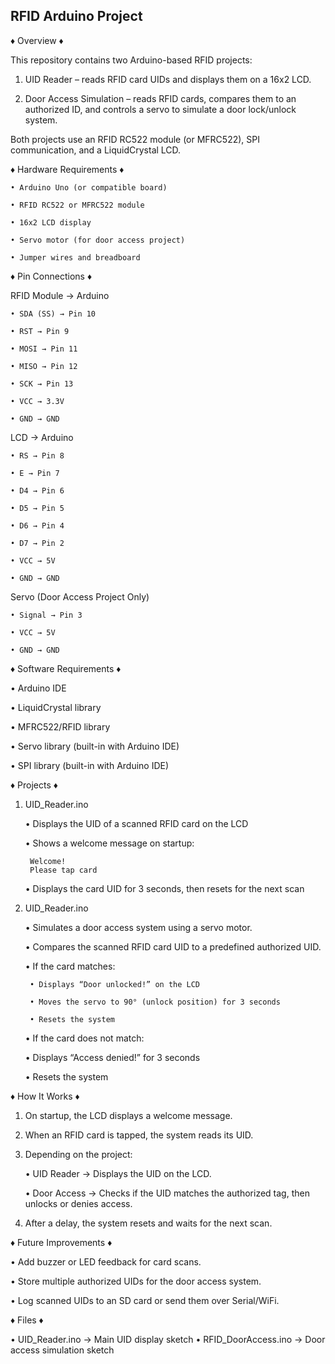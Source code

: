 **RFID Arduino Project**
------------------------------------------------------------------------------------------------------------------------------------------------------------------------------------------------------------------------------------------------------------------------------------------
♦ Overview ♦

This repository contains two Arduino-based RFID projects:

1. UID Reader – reads RFID card UIDs and displays them on a 16x2 LCD.

2. Door Access Simulation – reads RFID cards, compares them to an authorized ID, and controls a servo to simulate a door lock/unlock system.

Both projects use an RFID RC522 module (or MFRC522), SPI communication, and a LiquidCrystal LCD.

♦ Hardware Requirements ♦

    • Arduino Uno (or compatible board)
    
    • RFID RC522 or MFRC522 module
    
    • 16x2 LCD display
    
    • Servo motor (for door access project)
    
    • Jumper wires and breadboard

♦ Pin Connections ♦

RFID Module → Arduino

    • SDA (SS) → Pin 10
  
    • RST → Pin 9
  
    • MOSI → Pin 11
  
    • MISO → Pin 12
  
    • SCK → Pin 13
  
    • VCC → 3.3V
  
    • GND → GND

LCD → Arduino

    • RS → Pin 8
  
    • E → Pin 7
  
    • D4 → Pin 6
    
    • D5 → Pin 5
    
    • D6 → Pin 4
    
    • D7 → Pin 2
    
    • VCC → 5V
    
    • GND → GND
    
Servo (Door Access Project Only)

    • Signal → Pin 3
    
    • VCC → 5V
    
    • GND → GND

♦ Software Requirements ♦

• Arduino IDE

• LiquidCrystal library

• MFRC522/RFID library

• Servo library (built-in with Arduino IDE)

• SPI library (built-in with Arduino IDE)

♦ Projects ♦

1. UID_Reader.ino

    • Displays the UID of a scanned RFID card on the LCD

    • Shows a welcome message on startup:

        Welcome!
        Please tap card

   • Displays the card UID for 3 seconds, then resets for the next scan

2. UID_Reader.ino

    • Simulates a door access system using a servo motor.
    
    • Compares the scanned RFID card UID to a predefined authorized UID.
    
    • If the card matches:

        • Displays “Door unlocked!” on the LCD
        
        • Moves the servo to 90° (unlock position) for 3 seconds
        
        • Resets the system

    • If the card does not match:
    
    • Displays “Access denied!” for 3 seconds
    
    • Resets the system

♦ How It Works ♦

1. On startup, the LCD displays a welcome message.

2. When an RFID card is tapped, the system reads its UID.

3. Depending on the project:

    • UID Reader → Displays the UID on the LCD.
    
    • Door Access → Checks if the UID matches the authorized tag, then unlocks or denies access.

4. After a delay, the system resets and waits for the next scan.

♦ Future Improvements ♦

• Add buzzer or LED feedback for card scans.

• Store multiple authorized UIDs for the door access system.

• Log scanned UIDs to an SD card or send them over Serial/WiFi.
   
♦ Files ♦

• UID_Reader.ino → Main UID display sketch
• RFID_DoorAccess.ino → Door access simulation sketch
